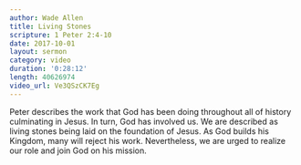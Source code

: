 ```yaml
---
author: Wade Allen
title: Living Stones
scripture: 1 Peter 2:4-10
date: 2017-10-01
layout: sermon
category: video
duration: '0:28:12' 
length: 40626974
video_url: Ve3QSzCK7Eg
---
```


Peter describes the work that God has been doing throughout all of history culminating in Jesus. In turn, God has involved us. We are described as living stones being laid on the foundation of Jesus. As God builds his Kingdom, many will reject his work. Nevertheless, we are urged to realize our role and join God on his mission.

